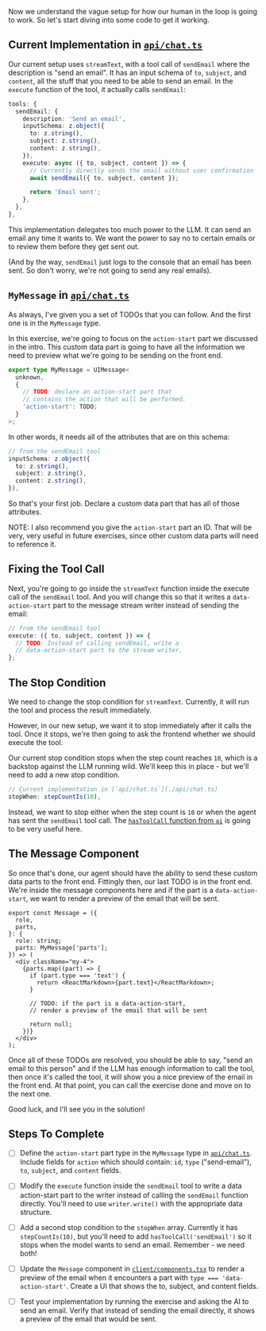 Now we understand the vague setup for how our human in the loop is going to work. So let's start diving into some code to get it working.

## Current Implementation in [`api/chat.ts`](./api/chat.ts)

Our current setup uses `streamText`, with a tool call of `sendEmail` where the description is "send an email". It has an input schema of `to`, `subject`, and `content`, all the stuff that you need to be able to send an email. In the `execute` function of the tool, it actually calls `sendEmail`:

```ts
tools: {
  sendEmail: {
    description: 'Send an email',
    inputSchema: z.object({
      to: z.string(),
      subject: z.string(),
      content: z.string(),
    }),
    execute: async ({ to, subject, content }) => {
      // Currently directly sends the email without user confirmation
      await sendEmail({ to, subject, content });

      return 'Email sent';
    },
  },
},
```

This implementation delegates too much power to the LLM. It can send an email any time it wants to. We want the power to say no to certain emails or to review them before they get sent out.

(And by the way, `sendEmail` just logs to the console that an email has been sent. So don't worry, we're not going to send any real emails).

## `MyMessage` in [`api/chat.ts`](./api/chat.ts)

As always, I've given you a set of TODOs that you can follow. And the first one is in the `MyMessage` type.

In this exercise, we're going to focus on the `action-start` part we discussed in the intro. This custom data part is going to have all the information we need to preview what we're going to be sending on the front end.

```ts
export type MyMessage = UIMessage<
  unknown,
  {
    // TODO: declare an action-start part that
    // contains the action that will be performed.
    'action-start': TODO;
  }
>;
```

In other words, it needs all of the attributes that are on this schema:

```ts
// from the sendEmail tool
inputSchema: z.object({
  to: z.string(),
  subject: z.string(),
  content: z.string(),
}),
```

So that's your first job. Declare a custom data part that has all of those attributes.

NOTE: I also recommend you give the `action-start` part an ID. That will be very, very useful in future exercises, since other custom data parts will need to reference it.

## Fixing the Tool Call

Next, you're going to go inside the `streamText` function inside the execute call of the `sendEmail` tool. And you will change this so that it writes a `data-action-start` part to the message stream writer instead of sending the email:

```ts
// from the sendEmail tool
execute: ({ to, subject, content }) => {
  // TODO: Instead of calling sendEmail, write a
  // data-action-start part to the stream writer.
};
```

## The Stop Condition

We need to change the stop condition for `streamText`. Currently, it will run the tool and process the result immediately.

However, in our new setup, we want it to stop immediately after it calls the tool. Once it stops, we're then going to ask the frontend whether we should execute the tool.

Our current stop condition stops when the step count reaches `10`, which is a backstop against the LLM running wild. We'll keep this in place - but we'll need to add a new stop condition.

```ts
// Current implementation in [`api/chat.ts`](./api/chat.ts)
stopWhen: stepCountIs(10),
```

Instead, we want to stop either when the step count is `10` or when the agent has sent the `sendEmail` tool call. The [`hasToolCall` function from `ai`](https://ai-sdk.dev/docs/migration-guides/migration-guide-5-0#step-control-maxsteps--stopwhen) is going to be very useful here.

## The Message Component

So once that's done, our agent should have the ability to send these custom data parts to the front end. Fittingly then, our last TODO is in the front end. We're inside the message components here and if the part is a `data-action-start`, we want to render a preview of the email that will be sent.

```tsx
export const Message = ({
  role,
  parts,
}: {
  role: string;
  parts: MyMessage['parts'];
}) => (
  <div className="my-4">
    {parts.map((part) => {
      if (part.type === 'text') {
        return <ReactMarkdown>{part.text}</ReactMarkdown>;
      }

      // TODO: if the part is a data-action-start,
      // render a preview of the email that will be sent

      return null;
    })}
  </div>
);
```

Once all of these TODOs are resolved, you should be able to say, "send an email to this person" and if the LLM has enough information to call the tool, then once it's called the tool, it will show you a nice preview of the email in the front end. At that point, you can call the exercise done and move on to the next one.

Good luck, and I'll see you in the solution!

## Steps To Complete

- [ ] Define the `action-start` part type in the `MyMessage` type in [`api/chat.ts`](./api/chat.ts). Include fields for `action` which should contain: `id`, `type` ("send-email"), `to`, `subject`, and `content` fields.

- [ ] Modify the `execute` function inside the `sendEmail` tool to write a data action-start part to the writer instead of calling the `sendEmail` function directly. You'll need to use `writer.write()` with the appropriate data structure.

- [ ] Add a second stop condition to the `stopWhen` array. Currently it has `stepCountIs(10)`, but you'll need to add `hasToolCall('sendEmail')` so it stops when the model wants to send an email. Remember - we need both!

- [ ] Update the `Message` component in [`client/components.tsx`](./client/components.tsx) to render a preview of the email when it encounters a part with `type === 'data-action-start'`. Create a UI that shows the to, subject, and content fields.

- [ ] Test your implementation by running the exercise and asking the AI to send an email. Verify that instead of sending the email directly, it shows a preview of the email that would be sent.
